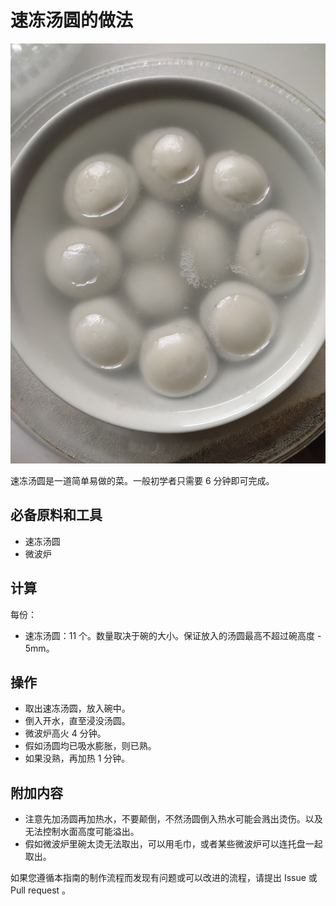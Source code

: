 # 速冻汤圆的做法

![速冻汤圆](速冻汤圆/速冻汤圆.jpg)

速冻汤圆是一道简单易做的菜。一般初学者只需要 6 分钟即可完成。

## 必备原料和工具

- 速冻汤圆
- 微波炉

## 计算

每份：

- 速冻汤圆：11 个。数量取决于碗的大小。保证放入的汤圆最高不超过碗高度 - 5mm。

## 操作

- 取出速冻汤圆，放入碗中。
- 倒入开水，直至浸没汤圆。
- 微波炉高火 4 分钟。
- 假如汤圆均已吸水膨胀，则已熟。
- 如果没熟，再加热 1 分钟。

## 附加内容

- 注意先加汤圆再加热水，不要颠倒，不然汤圆倒入热水可能会溅出烫伤。以及无法控制水面高度可能溢出。
- 假如微波炉里碗太烫无法取出，可以用毛巾，或者某些微波炉可以连托盘一起取出。

如果您遵循本指南的制作流程而发现有问题或可以改进的流程，请提出 Issue 或 Pull request 。
